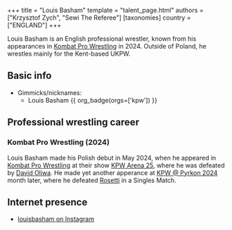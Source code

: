 +++
title = "Louis Basham"
template = "talent_page.html"
authors = ["Krzysztof Zych", "Sewi The Referee"]
[taxonomies]
country = ["ENGLAND"]
+++

Louis Basham is an English professional wrestler, known from his appearances in [Kombat Pro Wrestling](@/o/kpw.md) in 2024. Outside of Poland, he wrestles mainly for the Kent-based UKPW.

## Basic info

* Gimmicks/nicknames:
  - Louis Basham {{ org_badge(orgs=['kpw']) }}

## Professional wrestling career

### Kombat Pro Wrestling (2024)

Louis Basham made his Polish debut in May 2024, when he appeared in [Kombat Pro Wrestling](@/o/kpw.md) at their show [KPW Arena 25](@/e/kpw/2024-05-17-kpw-arena-25.md), where he was defeated by [David Oliwa](@/w/david-oliwa.md). He made yet another apperance at [KPW @ Pyrkon 2024](@/e/kpw/2024-06-15-kpw-pyrkon-2024.md) month later, where he defeated [Rosetti](@/w/rosetti.md) in a Singles Match.

## Internet presence

* [louisbasham on Instagram](https://www.instagram.com/louisbasham/)
